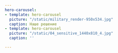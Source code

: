 ```yaml
---
hero-carousel:
- template: hero-carousel
  picture: "/static/military_render-950x534.jpg"
  caption: Наше решение
- template: hero-carousel
  picture: "/static/04_sensitive_1440x810_4.jpg"
  caption: ''

---
```


